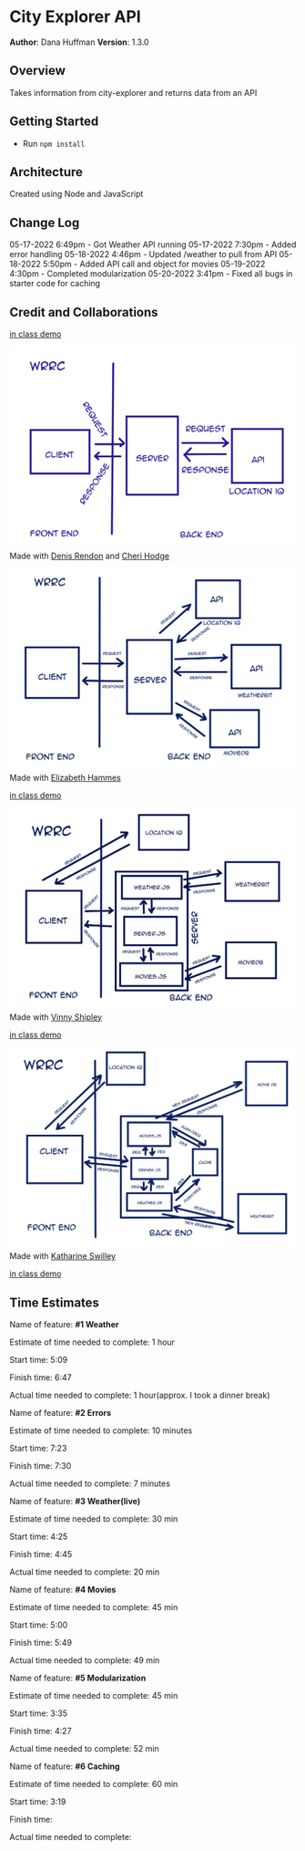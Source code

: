 # City Explorer API

**Author**: Dana Huffman
**Version**: 1.3.0

## Overview

Takes information from city-explorer and returns data from an API

## Getting Started

- Run `npm install`

## Architecture

Created using Node and JavaScript

## Change Log

05-17-2022 6:49pm - Got Weather API running
05-17-2022 7:30pm - Added error handling
05-18-2022 4:46pm - Updated /weather to pull from API
05-18-2022 5:50pm - Added API call and object for movies
05-19-2022 4:30pm - Completed modularization
05-20-2022 3:41pm - Fixed all bugs in starter code for caching

## Credit and Collaborations

[in class demo](https://github.com/codefellows/seattle-code-301d85/tree/main/class-07/in-class-demo/pets-api-301d85)

![WRRC Lab 07](./wrrc-lab07.jpg) Made with [Denis Rendon](https://github.com/DenisRendon) and [Cheri Hodge](https://github.com/cheriezus)

![WRRC Lab 08](./wrrc-lab08.jpg) Made with [Elizabeth Hammes](https://github.com/ehammes)

[in class demo](https://github.com/codefellows/seattle-code-301d85/tree/main/class-08/in-class-demo/image-finder-back-end-301d85)

![WRRC Lab 09](./WRRC-lab09.jpg) Made with [Vinny Shipley](https://github.com/VinnyShipley)

[in class demo](https://github.com/codefellows/seattle-code-301d85/tree/main/class-09/in-class-demo/image-finder-back-end-301d85)

![WRRC Lab 10](./wrrx-lab10.jpg) Made with [Katharine Swilley](https://github.com/kath-a-rine)

[in class demo](https://github.com/codefellows/seattle-code-301d85/tree/main/class-10/in-class-demo/image-finder-back-end-301d85)

## Time Estimates

Name of feature: **#1 Weather**

Estimate of time needed to complete: 1 hour

Start time: 5:09

Finish time: 6:47

Actual time needed to complete: 1 hour(approx. I took a dinner break)

Name of feature: **#2 Errors**

Estimate of time needed to complete: 10 minutes

Start time: 7:23

Finish time: 7:30

Actual time needed to complete: 7 minutes

Name of feature: **#3 Weather(live)**

Estimate of time needed to complete: 30 min

Start time: 4:25

Finish time: 4:45

Actual time needed to complete: 20 min

Name of feature: **#4 Movies**

Estimate of time needed to complete: 45 min

Start time: 5:00

Finish time: 5:49

Actual time needed to complete: 49 min

Name of feature: **#5 Modularization**

Estimate of time needed to complete: 45 min

Start time: 3:35

Finish time: 4:27

Actual time needed to complete: 52 min

Name of feature: **#6 Caching**

Estimate of time needed to complete: 60 min

Start time: 3:19

Finish time:

Actual time needed to complete:
